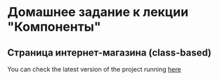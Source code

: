 # Домашнее задание к лекции "Компоненты"

## Страница интернет-магазина (class-based)

You can check the latest version of the project running [here](https://alvarez1213.github.io/ra-hw-1_2/)